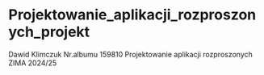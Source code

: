 # Projektowanie_aplikacji_rozproszonych_projekt
Dawid Klimczuk Nr.albumu 159810 Projektowanie aplikacji rozproszonych ZIMA 2024/25 
